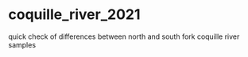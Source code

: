 # coquille_river_2021
quick check of differences between north and south fork coquille river samples
